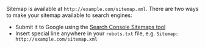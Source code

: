 Sitemap is available at `http://example.com/sitemap.xml`. There are two ways to make your sitemap available to search engines:

+ Submit it to Google using the [Search Console Sitemaps tool](https://www.google.com/webmasters/tools/sitemap-list)
+ Insert special line anywhere in your `robots.txt` file, e.g. `Sitemap: http://example.com/sitemap.xml`
